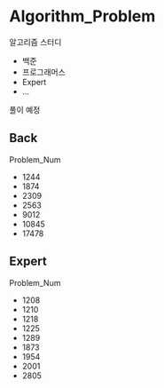 # Algorithm_Problem
알고리즘 스터디
- 백준
- 프로그래머스
- Expert
- ...

풀이 예정

## Back

Problem_Num
- 1244
- 1874
- 2309
- 2563
- 9012
- 10845
- 17478

## Expert

Problem_Num
- 1208
- 1210
- 1218
- 1225
- 1289
- 1873
- 1954
- 2001
- 2805
